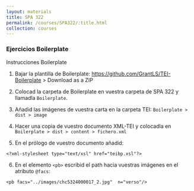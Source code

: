 ```yaml
---
layout: materials
title: SPA 322
permalink: /courses/SPA322/:title.html
collection: courses
---
```


### Ejercicios Boilerplate Instrucciones Boilerplate1. Bajar la plantilla de Boilerplate: <https://github.com/GrantLS/TEI-Boilerplate> > Download as a ZIP2. Colocad la carpeta de Boilerplate en vuestra carpeta de SPA 322 y llamadla `Boilerplate`.3. Añadid las imágenes de vuestra carta en la carpeta TEI: `Boilerplate > dist > image` 4. Hacer una copia de vuestro documento XML-TEI y colocadla en `Boilerplate > dist > content > fichero.xml`5. En el prólogo de vuestro documento añadid: `<?xml-stylesheet type="text/xsl" href="teibp.xsl"?>`6. En el elemento `<pb>` escribid el path hacia vuestras imágenes en el atributo `@facs`: `<pb facs="../images/chc5324000017_2.jpg"  n="verso"/>`